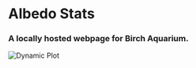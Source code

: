 # Albedo Stats
### A locally hosted webpage for Birch Aquarium.
![Dynamic Plot](joswei.github.io/plotly.gif "Dynamic Plot")
